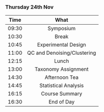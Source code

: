 ### Thursday 24th Nov

Time | What
---|:---:
09:30 | Symposium 
10:30 | Break
10:45 | Experimental Design
11:00 | QC and Denoising/Clustering
12:15 | Lunch
13:00 | Taxonomy Assignment
14:30 | Afternoon Tea
14:45 | Statistical Analysis
16:15 | Course Summary
16:30 | End of Day 
